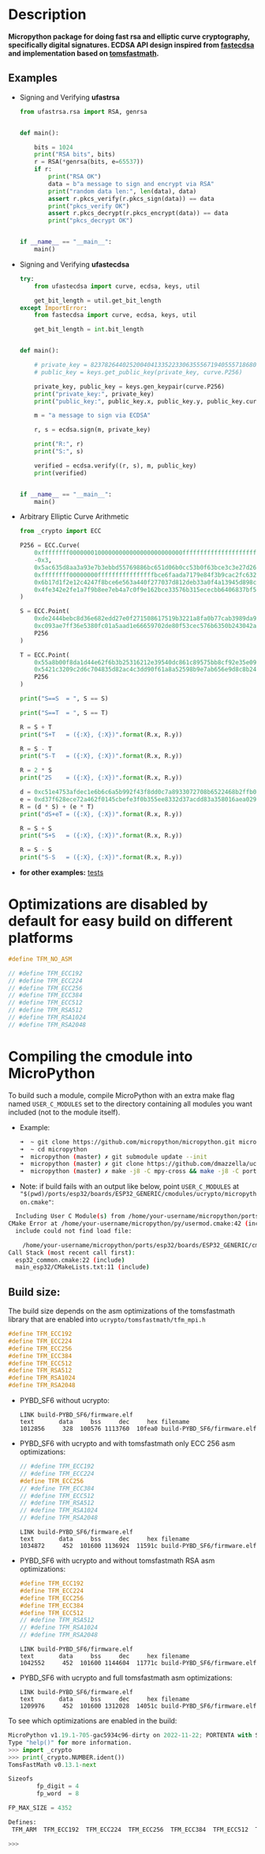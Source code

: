 # Description

**Micropython package for doing fast rsa and elliptic curve cryptography, specifically digital signatures.
ECDSA API design inspired from [fastecdsa](https://github.com/AntonKueltz/fastecdsa) and implementation based on [tomsfastmath](https://github.com/libtom/tomsfastmath).**

## Examples

- Signing and Verifying **ufastrsa**
    ```python
    from ufastrsa.rsa import RSA, genrsa


    def main():

        bits = 1024
        print("RSA bits", bits)
        r = RSA(*genrsa(bits, e=65537))
        if r:
            print("RSA OK")
            data = b"a message to sign and encrypt via RSA"
            print("random data len:", len(data), data)
            assert r.pkcs_verify(r.pkcs_sign(data)) == data
            print("pkcs_verify OK")
            assert r.pkcs_decrypt(r.pkcs_encrypt(data)) == data
            print("pkcs_decrypt OK")


    if __name__ == "__main__":
        main()
    ```

- Signing and Verifying **ufastecdsa**
    ```python
    try:
        from ufastecdsa import curve, ecdsa, keys, util

        get_bit_length = util.get_bit_length
    except ImportError:
        from fastecdsa import curve, ecdsa, keys, util

        get_bit_length = int.bit_length


    def main():

        # private_key = 82378264402520040413352233063555671940555718680152892238371187003380781159101
        # public_key = keys.get_public_key(private_key, curve.P256)

        private_key, public_key = keys.gen_keypair(curve.P256)
        print("private_key:", private_key)
        print("public_key:", public_key.x, public_key.y, public_key.curve.name)

        m = "a message to sign via ECDSA"

        r, s = ecdsa.sign(m, private_key)

        print("R:", r)
        print("S:", s)

        verified = ecdsa.verify((r, s), m, public_key)
        print(verified)


    if __name__ == "__main__":
        main()
    ```

 - Arbitrary Elliptic Curve Arithmetic
    ```python
    from _crypto import ECC

    P256 = ECC.Curve(
        0xffffffff00000001000000000000000000000000ffffffffffffffffffffffff,
        -0x3,
        0x5ac635d8aa3a93e7b3ebbd55769886bc651d06b0cc53b0f63bce3c3e27d2604b,
        0xffffffff00000000ffffffffffffffffbce6faada7179e84f3b9cac2fc632551,
        0x6b17d1f2e12c4247f8bce6e563a440f277037d812deb33a0f4a13945d898c296,
        0x4fe342e2fe1a7f9b8ee7eb4a7c0f9e162bce33576b315ececbb6406837bf51f5
    )

    S = ECC.Point(
        0xde2444bebc8d36e682edd27e0f271508617519b3221a8fa0b77cab3989da97c9,
        0xc093ae7ff36e5380fc01a5aad1e66659702de80f53cec576b6350b243042a256,
        P256
    )

    T = ECC.Point(
        0x55a8b00f8da1d44e62f6b3b25316212e39540dc861c89575bb8cf92e35e0986b,
        0x5421c3209c2d6c704835d82ac4c3dd90f61a8a52598b9e7ab656e9d8c8b24316,
        P256
    )

    print("S==S  = ", S == S)

    print("S==T  = ", S == T)

    R = S + T
    print("S+T   = ({:X}, {:X})".format(R.x, R.y))

    R = S - T
    print("S-T   = ({:X}, {:X})".format(R.x, R.y))

    R = 2 * S
    print("2S    = ({:X}, {:X})".format(R.x, R.y))

    d = 0xc51e4753afdec1e6b6c6a5b992f43f8dd0c7a8933072708b6522468b2ffb06fd
    e = 0xd37f628ece72a462f0145cbefe3f0b355ee8332d37acdd83a358016aea029db7
    R = (d * S) + (e * T)
    print("dS+eT = ({:X}, {:X})".format(R.x, R.y))

    R = S + S
    print("S+S   = ({:X}, {:X})".format(R.x, R.y))

    R = S - S
    print("S-S   = ({:X}, {:X})".format(R.x, R.y))

    ```

- **for other examples:** [tests](https://github.com/dmazzella/ucrypto/tree/master/tests)

# Optimizations are disabled by **default** for easy build on different platforms
```c
#define TFM_NO_ASM

// #define TFM_ECC192
// #define TFM_ECC224
// #define TFM_ECC256
// #define TFM_ECC384
// #define TFM_ECC512
// #define TFM_RSA512
// #define TFM_RSA1024
// #define TFM_RSA2048
```

# Compiling the cmodule into MicroPython

To build such a module, compile MicroPython with an extra make flag named ```USER_C_MODULES``` set to the directory containing all modules you want included (not to the module itself).


- Example:
    ```bash
    ➜  ~ git clone https://github.com/micropython/micropython.git micropython
    ➜  ~ cd micropython
    ➜  micropython (master) ✗ git submodule update --init
    ➜  micropython (master) ✗ git clone https://github.com/dmazzella/ucrypto.git ports/stm32/boards/PYBD_SF6/cmodules/ucrypto
    ➜  micropython (master) ✗ make -j8 -C mpy-cross && make -j8 -C ports/stm32/ BOARD="PYBD_SF6" USER_C_MODULES="$(pwd)/ports/stm32/boards/PYBD_SF6/cmodules"
    ```

- Note: if build fails with an output like below, point ```USER_C_MODULES``` at `"$(pwd)/ports/esp32/boards/ESP32_GENERIC/cmodules/ucrypto/micropython.cmake"`:
```bash
  Including User C Module(s) from /home/your-username/micropython/ports/esp32/boards/ESP32_GENERIC/cmodules
CMake Error at /home/your-username/micropython/py/usermod.cmake:42 (include):
  include could not find load file:

    /home/your-username/micropython/ports/esp32/boards/ESP32_GENERIC/cmodules
Call Stack (most recent call first):
  esp32_common.cmake:22 (include)
  main_esp32/CMakeLists.txt:11 (include)
  ```

## Build size:

The build size depends on the asm optimizations of the tomsfastmath library that are enabled into ```ucrypto/tomsfastmath/tfm_mpi.h```
```c
#define TFM_ECC192
#define TFM_ECC224
#define TFM_ECC256
#define TFM_ECC384
#define TFM_ECC512
#define TFM_RSA512
#define TFM_RSA1024
#define TFM_RSA2048
```

- PYBD_SF6 without ucrypto:
    ```
    LINK build-PYBD_SF6/firmware.elf
    text	   data	    bss	    dec	    hex	filename
    1012856	    328	 100576	1113760	 10fea0	build-PYBD_SF6/firmware.elf
    ```
- PYBD_SF6 with ucrypto and with tomsfastmath only ECC 256 asm optimizations:
    ```c
    // #define TFM_ECC192
    // #define TFM_ECC224
    #define TFM_ECC256
    // #define TFM_ECC384
    // #define TFM_ECC512
    // #define TFM_RSA512
    // #define TFM_RSA1024
    // #define TFM_RSA2048
    ```
    ```
    LINK build-PYBD_SF6/firmware.elf
    text	   data	    bss	    dec	    hex	filename
    1034872	    452	 101600	1136924	 11591c	build-PYBD_SF6/firmware.elf
    ```
- PYBD_SF6 with ucrypto and without tomsfastmath RSA asm optimizations:
    ```c
    #define TFM_ECC192
    #define TFM_ECC224
    #define TFM_ECC256
    #define TFM_ECC384
    #define TFM_ECC512
    // #define TFM_RSA512
    // #define TFM_RSA1024
    // #define TFM_RSA2048
    ```
    ```
    LINK build-PYBD_SF6/firmware.elf
    text	   data	    bss	    dec	    hex	filename
    1042552	    452	 101600	1144604	 11771c	build-PYBD_SF6/firmware.elf
    ```
- PYBD_SF6 with ucrypto and full tomsfastmath asm optimizations:
    ```
    LINK build-PYBD_SF6/firmware.elf
    text	   data	    bss	    dec	    hex	filename
    1209976	    452	 101600	1312028	 14051c	build-PYBD_SF6/firmware.elf
    ```

To see which optimizations are enabled in the build:
```python
MicroPython v1.19.1-705-gac5934c96-dirty on 2022-11-22; PORTENTA with STM32H747
Type "help()" for more information.
>>> import _crypto
>>> print(_crypto.NUMBER.ident())
TomsFastMath v0.13.1-next

Sizeofs
        fp_digit = 4
        fp_word  = 8

FP_MAX_SIZE = 4352

Defines: 
 TFM_ARM  TFM_ECC192  TFM_ECC224  TFM_ECC256  TFM_ECC384  TFM_ECC512  TFM_RSA512  TFM_RSA1024  TFM_RSA2048  TFM_ASM  TFM_MUL6  TFM_SQR6  TFM_MUL7  TFM_SQR7  TFM_MUL8  TFM_SQR8  TFM_MUL12  TFM_SQR12  TFM_SMALL_SET  TFM_MUL17  TFM_SQR17  TFM_MUL32  TFM_SQR32  TFM_MUL64  TFM_SQR64 

>>>
```

